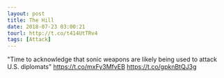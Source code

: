 ```yaml
---
layout: post
title: The Hill
date: 2018-07-23 03:00:21
tourl: http://t.co/t414UtTRv4
tags: [Attack]
---
```

"Time to acknowledge that sonic weapons are likely being used to attack U.S. diplomats" https://t.co/mxFy3MfvEB https://t.co/gpknBtQJ3g